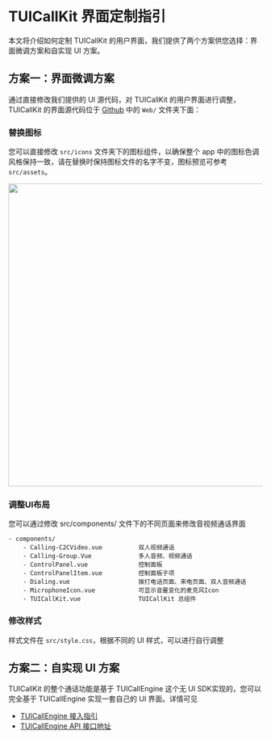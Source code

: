 # TUICallKit 界面定制指引

本文将介绍如何定制 TUICallKit 的用户界面，我们提供了两个方案供您选择：界面微调方案和自实现 UI 方案。

## 方案一：界面微调方案

通过直接修改我们提供的 UI 源代码，对 TUICallKit 的用户界面进行调整，TUICallKit 的界面源代码位于 [Github](https://github.com/tencentyun/TUICallKit) 中的 `Web/` 文件夹下面：

### 替换图标

您可以直接修改 `src/icons` 文件夹下的图标组件，以确保整个 app 中的图标色调风格保持一致，请在替换时保持图标文件的名字不变，图标预览可参考 `src/assets`。

<!-- <img style="width:600px; max-width: inherit;" src="https://qcloudimg.tencent-cloud.cn/raw/a8bd4a66f3a8071ea94eb5b270387386.png"/> -->

<img style="width:600px; max-width: inherit;" src="https://user-images.githubusercontent.com/57169560/194735399-64e56ca4-b25b-4eba-8470-92bb55013acc.png"/>

### 调整UI布局

您可以通过修改 src/components/ 文件下的不同页面来修改音视频通话界面

```
- components/
    - Calling-C2CVideo.vue          双人视频通话
    - Calling-Group.Vue             多人音频、视频通话
    - ControlPanel.vue              控制面板
    - ControlPanelItem.vue          控制面板子项
    - Dialing.vue                   拨打电话页面、来电页面、双人音频通话
    - MicrophoneIcon.vue            可显示音量变化的麦克风Icon
    - TUICallKit.vue                TUICallKit 总组件
```

### 修改样式

样式文件在 `src/style.css`，根据不同的 UI 样式，可以进行自行调整

## 方案二：自实现 UI 方案

TUICallKit 的整个通话功能是基于 TUICallEngine 这个无 UI SDK实现的，您可以完全基于 TUICallEngine 实现一套自己的 UI 界面。详情可见

- [TUICallEngine 接入指引](https://www.npmjs.com/package/tuicall-engine-webrtc)
- [TUICallEngine API 接口地址](https://cloud.tencent.com/document/product/647/78757)